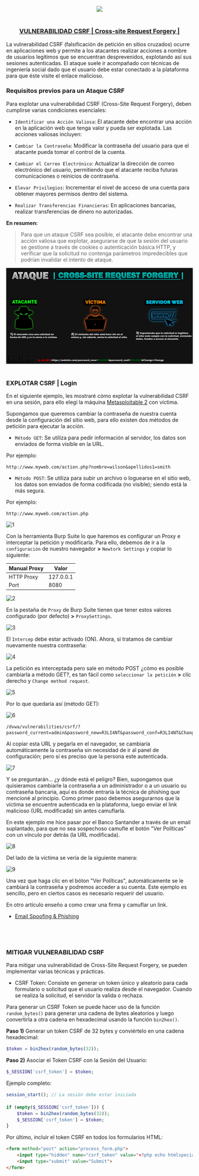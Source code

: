 <p align="center">
  <a href="https://github.com/DenverCoder1/readme-typing-svg"><img src="https://readme-typing-svg.herokuapp.com?font=Fira+Code&pause=1000&color=D1F700&width=485&lines=Explotar+vulnerabilidad+CSRF+%2B+Phishing"></a>
</p>

<h1 align="center"></h1>

<h3 align="center"><ins>VULNERABILIDAD CSRF | Cross-site Request Forgery |</ins></h3>

La vulnerabilidad CSRF (falsificación de petición en sitios cruzados) ocurre en aplicaciones web y permite a los atacantes realizar acciones a nombre de usuarios legítimos que se encuentran desprevenidos, explotando así sus sesiones autenticadas. El ataque suele ir acompañado con técnicas de ingeniería social dado que el usuario debe estar conectado a la plataforma para que éste visite el enlace malicioso.

### Requisitos previos para un Ataque CSRF
Para explotar una vulnerabilidad CSRF (Cross-Site Request Forgery), deben cumplirse varias condiciones esenciales:

- `Identificar una Acción Valiosa`: El atacante debe encontrar una acción en la aplicación web que tenga valor y pueda ser explotada.
Las acciones valiosas incluyen:

- `Cambiar la Contraseña`: Modificar la contraseña del usuario para que el atacante pueda tomar el control de la cuenta.

- `Cambiar el Correo Electrónico`: Actualizar la dirección de correo electrónico del usuario, permitiendo que el atacante reciba futuras comunicaciones o reinicios de contraseña.

- `Elevar Privilegios`: Incrementar el nivel de acceso de una cuenta para obtener mayores permisos dentro del sistema.

-  `Realizar Transferencias Financieras`: En aplicaciones bancarias, realizar transferencias de dinero no autorizadas.

**En resumen:**

> Para que un ataque CSRF sea posible, el atacante debe encontrar una acción valiosa que explotar, asegurarse de que la sesión del usuario se gestione a través de cookies o autenticación básica HTTP, y verificar que la solicitud no contenga parámetros impredecibles que podrían invalidar el intento de ataque.

<p align="center">
  <img src="https://github.com/R3LI4NT/articulos/blob/main/Pentesting/WEB/img/ataqueCSRF.png">
</p>

<h1 align="center"></h1>

### EXPLOTAR CSRF | Login
En el siguiente ejemplo, les mostraré cómo explotar la vulnerabilidad CSRF en una sesión, para ello elegí la máquina <a href="https://github.com/R3LI4NT/ctf-retos/blob/main/1-%20Maquinas-Easy/Metasploitable_2.md">Metasploitable 2</a> con víctima.

Supongamos que queremos cambiar la contraseña de nuestra cuenta desde la configuración del sitio web, para ello existen dos métodos de petición para ejecutar la acción.

- `Método GET`: Se utiliza para pedir información al servidor, los datos son enviados de forma visible en la URL.

Por ejemplo:
```
http://www.myweb.com/action.php?nombre=wilson&apellidos1=smith
```

- `Método POST`: Se utiliza para subir un archivo o loguearse en el sitio web, los datos son enviados de forma codificada (no visible); siendo está la más segura.

Por ejemplo:
```
http://www.myweb.com/action.php
```

![1](https://github.com/R3LI4NT/articulos/assets/75953873/cb94e897-6175-46db-b9c8-0a7519fae0b7)

Con la herramienta Burp Suite lo que haremos es configurar un Proxy e interceptar la petición y modificarla. Para ello, debemos de ir a la `configuración` de nuestro navegador **>** `Newtork Settings` y copiar lo siguiente:

| Manual Proxy | Valor |
| ------------- | ------------- |
| HTTP Proxy | 127.0.0.1  |
| Port  | 8080 |

![2](https://github.com/R3LI4NT/articulos/assets/75953873/3e971371-726f-48c8-a793-bd5ef075f9c9)

En la pestaña de `Proxy` de Burp Suite tienen que tener estos valores configurado (por defecto) **>** `ProxySettings`.

![3](https://github.com/R3LI4NT/articulos/assets/75953873/5d1a8f91-f21e-4dfb-9431-55dfaacce3c9)

El `Intercep` debe estar activado (ON). Ahora, si tratamos de cambiar nuevamente nuestra contraseña:

![4](https://github.com/R3LI4NT/articulos/assets/75953873/6cbc63db-6f28-40dd-9220-b825cd061306)

La petición es interceptada pero sale en método POST ¿cómo es posible cambiarla a método GET?, es tan fácil como `seleccionar la petición` **>** clíc derecho y `Change method request`.

![5](https://github.com/R3LI4NT/articulos/assets/75953873/b332267d-f2e5-431e-a45c-347fdc84f1bb)

Por lo que quedaría así (método GET):

![6](https://github.com/R3LI4NT/articulos/assets/75953873/10b7b241-e649-4d7e-aff7-7c1e4736e2ea)

```
/dvwa/vulnerabilities/csrf/?password_current=admin&password_new=R3LI4NT&password_conf=R3LI4NT&Change=Change 
```

Al copiar esta URL y pegarla en el navegador, se cambiaría automáticamente la contraseña sin necesidad de ir al panel de configuración; pero sí es preciso que la persona este autenticada.

![7](https://github.com/R3LI4NT/articulos/assets/75953873/eec3fc66-34a3-4fde-b969-d016d7d65ba9)

Y se preguntarán... ¿y dónde está el peligro? Bien, supongamos que quisieramos cambiarle la contraseña a un administrador o a un usuario su contraseña bancaria, aquí es donde entraría la técnica de phishing que mencioné al principio. Como primer paso debemos asegurarnos que la víctima se encuentre autenticada en la plataforma, luego enviar el link malicioso (URL modificada) sin antes camuflarla.

En este ejemplo me hice pasar por el Banco Santander a través de un email suplantado, para que no sea sospechoso camufle el botón "Ver Políticas" con un vínculo por detrás (la URL modificada).

![8](https://github.com/R3LI4NT/articulos/assets/75953873/5a5c0206-ae78-48b5-9067-1f6df42e2cdd)

Del lado de la víctima se vería de la siguiente manera:

![9](https://github.com/R3LI4NT/articulos/assets/75953873/a88d4220-9524-4110-be42-8dab0f3b0b6e)

Una vez que haga clíc en el bóton "Ver Políticas", automáticamente se le cambiará la contraseña y podremos acceder a su cuenta. Este ejemplo es sencillo, pero en ciertos casos es necesario requerir del usuario.

En otro artículo enseño a como crear una firma y camuflar un link.

- <a href="https://github.com/R3LI4NT/articulos/blob/main/Pentesting/ING-SOCIAL/email_spoofing.md">Email Spoofing & Phishing</a>

<h1 align="center"></h1>

</br>

### MITIGAR VULNERABILIDAD CSRF

Para mitigar una vulnerabilidad de Cross-Site Request Forgery, se pueden implementar varias técnicas y prácticas. 

- CSRF Token: Consiste en generar un token único y aleatorio para cada formulario o solicitud que el usuario realiza desde el navegador. Cuando se realiza la solicitud, el servidor la valida o rechaza.

Para generar un CSRF Token se puede hacer uso de la función `random_bytes()` para generar una cadena de bytes aleatorios y luego convertirla a otra cadena en hexadecimal usando la función `bin2hex()`. 

**Paso 1)** Generar un token CSRF de 32 bytes y conviértelo en una cadena hexadecimal:

```php
$token = bin2hex(random_bytes(32));
```

**Paso 2)** Asociar el Token CSRF con la Sesión del Usuario:

```php
$_SESSION['csrf_token'] = $token;
```

Ejemplo completo:

```php
session_start(); // La sesión debe estar iniciada

if (empty($_SESSION['csrf_token'])) {
    $token = bin2hex(random_bytes(32));
    $_SESSION['csrf_token'] = $token;
}
```

Por último, incluir el token CSRF en todos los formularios  HTML:

```html
<form method="post" action="process_form.php">
    <input type="hidden" name="csrf_token" value="<?php echo htmlspecialchars($_SESSION['csrf_token']); ?>">
    <input type="submit" value="Submit">
</form>
```
